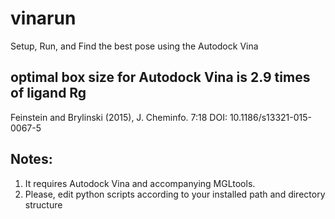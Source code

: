 # vinarun
Setup, Run, and Find the best pose using the Autodock Vina

## optimal box size for Autodock Vina is 2.9 times of ligand Rg
Feinstein and Brylinski (2015), J. Cheminfo. 7:18 DOI: 10.1186/s13321-015-0067-5

## Notes:
1. It requires Autodock Vina and accompanying MGLtools.
2. Please, edit python scripts according to your installed path 
and directory structure
